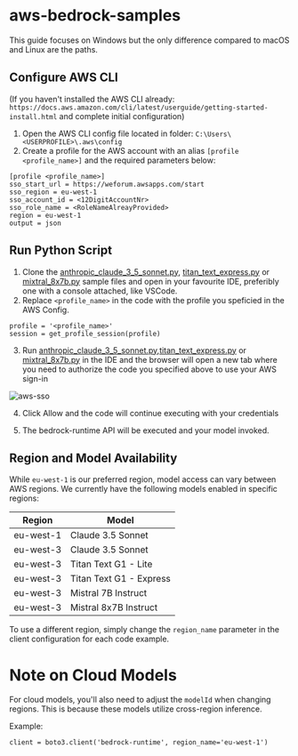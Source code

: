 # aws-bedrock-samples

This guide focuses on Windows but the only difference compared to macOS and Linux are the paths.

## Configure AWS CLI

(If you haven't installed the AWS CLI already: `https://docs.aws.amazon.com/cli/latest/userguide/getting-started-install.html` and complete initial configuration)

1. Open the AWS CLI config file located in folder: `C:\Users\<USERPROFILE>\.aws\config`
2. Create a profile for the AWS account with an alias `[profile <profile_name>]` and the required parameters below:

```
[profile <profile_name>]
sso_start_url = https://weforum.awsapps.com/start
sso_region = eu-west-1
sso_account_id = <12DigitAccountNr>
sso_role_name = <RoleNameAlreayProvided>
region = eu-west-1
output = json
```

## Run Python Script

1. Clone the [anthropic_claude_3_5_sonnet.py](anthropic_claude_3_5_sonnet.py), [titan_text_express.py](titan_text_express.py) or [mixtral_8x7b.py](mixtral_8x7b.py) sample files and open in your favourite IDE, preferibly one with a console attached, like VSCode.
2. Replace `<profile_name>` in the code with the profile you speficied in the AWS Config.

```
profile = '<profile_name>'
session = get_profile_session(profile)
```

3. Run [anthropic_claude_3_5_sonnet.py](anthropic_claude_3_5_sonnet.py),[titan_text_express.py](titan_text_express.py) or [mixtral_8x7b.py](mixtral_8x7b.py) in the IDE and the browser will open a new tab where you need to authorize the code you specified above to use your AWS sign-in

![aws-sso](https://user-images.githubusercontent.com/22824001/223488357-d512cea5-a1c6-4d65-b9e6-972c665d3c7c.PNG)

4. Click Allow and the code will continue executing with your credentials

5. The bedrock-runtime API will be executed and your model invoked.

## Region and Model Availability

While `eu-west-1` is our preferred region, model access can vary between AWS regions. We currently have the following models enabled in specific regions:

| Region         | Model                         |
|----------------|-------------------------------|
| eu-west-1      | Claude 3.5 Sonnet             |
| eu-west-3      | Claude 3.5 Sonnet             |
| eu-west-3      | Titan Text G1 - Lite          |
| eu-west-3      | Titan Text G1 - Express       |
| eu-west-3      | Mistral 7B Instruct           |
| eu-west-3      | Mistral 8x7B Instruct         |

To use a different region, simply change the `region_name` parameter in the client configuration for each code example.

# Note on Cloud Models

For cloud models, you'll also need to adjust the `modelId` when changing regions. This is because these models utilize cross-region inference.

Example:
```
client = boto3.client('bedrock-runtime', region_name='eu-west-1')
```